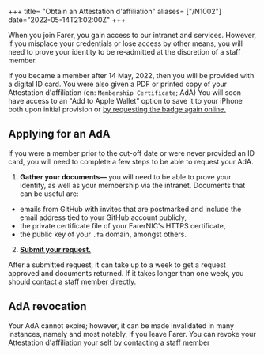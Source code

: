 +++
title= "Obtain an Attestation d'affiliation"
aliases= ["/N1002"]
date="2022-05-14T21:02:00Z"
+++

When you join Farer, you gain access to our intranet and services. However, if you misplace your credentials or lose access by other means, you will need to prove your identity to be re-admitted at the discretion of a staff member.

If you became a member after 14 May, 2022, then you will be provided with a digital ID card. You were also given a PDF or printed copy of your Attestation d'affiliation (en: `Membership Certificate`; AdA) You will soon have access to an "Add to Apple Wallet" option to save it to your iPhone both upon initial provision or [by requesting the badge again online.](https://gov.fa/ada-request)

## Applying for an AdA
If you were a member prior to the cut-off date or were never provided an ID card, you will need to complete a few steps to be able to request your AdA.

1. **Gather your documents—** you will need to be able to prove your identity, as well as your membership via the intranet. Documents that can be useful are:
  - emails from GitHub with invites that are postmarked and include the email address tied to your GitHub account publicly,
  - the private certificate file of your FarerNIC's HTTPS certificate,
  - the public key of your `.fa` domain, amongst others.
2. **[Submit your request.](https://gov.fa/ada-request)**

After a submitted request, it can take up to a week to get a request approved and documents returned. If it takes longer than one week, you should [contact a staff member directly.](@/public/contact.md)

## AdA revocation
Your AdA cannot expire; however, it can be made invalidated in many instances, namely and most notably, if you leave Farer. You can revoke your Attestation d'affiliation your self [by contacting a staff member](@/public/contact.md)
